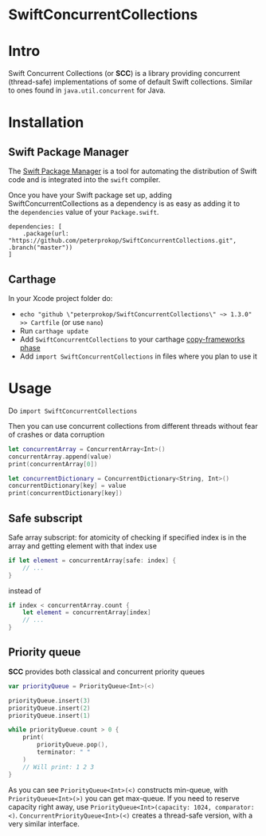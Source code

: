 # SwiftConcurrentCollections

# Intro

Swift Concurrent Collections (or **SCC**) is a library providing concurrent (thread-safe) implementations of some of default Swift collections. Similar to ones found in `java.util.concurrent` for Java.

# Installation

## Swift Package Manager

The [Swift Package Manager](https://swift.org/package-manager/) is a tool for automating the distribution of Swift code and is integrated into the `swift` compiler.

Once you have your Swift package set up, adding SwiftConcurrentCollections as a dependency is as easy as adding it to the `dependencies` value of your `Package.swift`.

```source-swift
dependencies: [
    .package(url: "https://github.com/peterprokop/SwiftConcurrentCollections.git", .branch("master"))
]
```

## Carthage
In your Xcode project folder do:
- `echo "github \"peterprokop/SwiftConcurrentCollections\" ~> 1.3.0" >> Cartfile` (or use `nano`)
- Run `carthage update`
- Add `SwiftConcurrentCollections` to your carthage [copy-frameworks phase](https://github.com/Carthage/Carthage#quick-start)
- Add `import SwiftConcurrentCollections` in files where you plan to use it 

# Usage
Do `import SwiftConcurrentCollections`

Then you can use concurrent collections from different threads without fear of crashes or data corruption
```swift
let concurrentArray = ConcurrentArray<Int>()
concurrentArray.append(value)
print(concurrentArray[0])
```
```swift
let concurrentDictionary = ConcurrentDictionary<String, Int>()
concurrentDictionary[key] = value
print(concurrentDictionary[key])
```

## Safe subscript
Safe array subscript: for atomicity of checking if specified index is in the array and getting element with that index use
```swift
if let element = concurrentArray[safe: index] {
    // ...
}
```
instead of 
```swift
if index < concurrentArray.count {
    let element = concurrentArray[index]
    // ...
}
```

## Priority queue
**SCC** provides both classical and concurrent priority queues

```swift
var priorityQueue = PriorityQueue<Int>(<)

priorityQueue.insert(3)
priorityQueue.insert(2)
priorityQueue.insert(1)

while priorityQueue.count > 0 {
    print(
        priorityQueue.pop(),
        terminator: " "
    )
    // Will print: 1 2 3
}
```

As you can see `PriorityQueue<Int>(<)` constructs min-queue, with `PriorityQueue<Int>(>)` you can get max-queue.
If you need to reserve capacity right away, use `PriorityQueue<Int>(capacity: 1024, comparator: <)`.
`ConcurrentPriorityQueue<Int>(<)` creates a thread-safe version, with a very similar interface.
